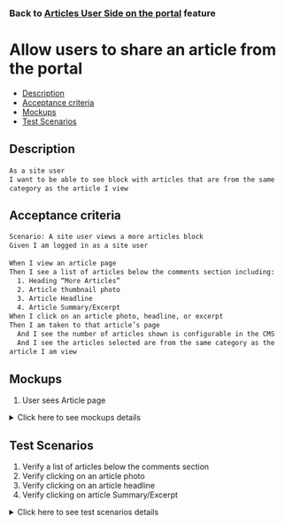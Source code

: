### Back to [Articles User Side on the portal](/../../) feature

# Allow users to share an article from the portal

- [Description](#description)
- [Acceptance criteria](#acceptance-criteria)
- [Mockups](#mockups)
- [Test Scenarios](#test-scenarios)

## Description

    As a site user 
    I want to be able to see block with articles that are from the same category as the article I view


## Acceptance criteria

    Scenario: A site user views a more articles block
    Given I am logged in as a site user

    When I view an article page
    Then I see a list of articles below the comments section including:
	  1. Heading “More Articles”
      2. Article thumbnail photo
      3. Article Headline
      4. Article Summary/Excerpt
    When I click on an article photo, headline, or excerpt
	Then I am taken to that article’s page
      And I see the number of articles shown is configurable in the CMS
      And I see the articles selected are from the same category as the article I am view

## Mockups

1. User sees Article page

<details>
  <summary>Click here to see mockups details</summary>

**1. User sees Article page:**

![Article Screen](/products/sport_news_portal/web_application_features/articles_user_side/images/article_page.png)


</details>

## Test Scenarios

1. Verify a list of articles below the comments section
2. Verify clicking on an article photo
3. Verify clicking on an article headline
4. Verify clicking on article Summary/Excerpt

<details>
  <summary>Click here to see test scenarios details</summary>

### **#1. Verify a list of articles below the comments section**

|#|Steps|Expected Result
------|-------|----------
|1|Go to Sport News site|
|2|Log in to your user account|
|3|Observe a list of articles below the comments section|The list of articles below the comments section including:<br> - Heading "More Articles"<br> - Article thumbnail photo<br> - Article Headline<br> - Article Summary/Excerpt

### **#2. Verify clicking on an article photo**

|#|Steps|Expected Result
------|-------|----------
|1|Go to Sport News site|
|2|Log in to your user account|
|3|Observe a list of articles below the comments section|The list of articles below the comments section including:<br> - Heading "More Articles"<br> - Article thumbnail photo<br> - Article Headline<br> - Article Summary/Excerpt
|4|Click on Article thumbnail photo|User is taken to that article’s page

### **#3. Verify clicking on an article headline**

|#|Steps|Expected Result
------|-------|----------
|1|Go to Sport News site|
|2|Log in to your user account|
|3|Observe a list of articles below the comments section|The list of articles below the comments section including:<br> - Heading "More Articles"<br> - Article thumbnail photo<br> - Article Headline<br> - Article Summary/Excerpt
|4|Click on Article Headline|User is taken to that article’s page

### **#4. Verify clicking on article Summary/Excerpt**

|#|Steps|Expected Result
------|-------|----------
|1|Go to Sport News site|
|2|Log in to your user account|
|3|Observe a list of articles below the comments section|The list of articles below the comments section including:<br> - Heading "More Articles"<br> - Article thumbnail photo<br> - Article Headline<br> - Article Summary/Excerpt
|4|Click on Article Summary/Excerpt|User is taken to that article’s page

</details>

